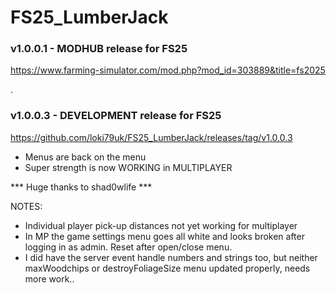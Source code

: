 # FS25_LumberJack

### v1.0.0.1 - MODHUB release for FS25
https://www.farming-simulator.com/mod.php?mod_id=303889&title=fs2025

.

### v1.0.0.3 - DEVELOPMENT release for FS25
https://github.com/loki79uk/FS25_LumberJack/releases/tag/v1.0.0.3
- Menus are back on the menu
- Super strength is now WORKING in MULTIPLAYER

*** Huge thanks to shad0wlife ***

NOTES:
- Individual player pick-up distances not yet working for multiplayer
- In MP the game settings menu goes all white and looks broken after logging in as admin.  Reset after open/close menu.
- I did have the server event handle numbers and strings too, but neither maxWoodchips or destroyFoliageSize menu updated properly, needs more work..
